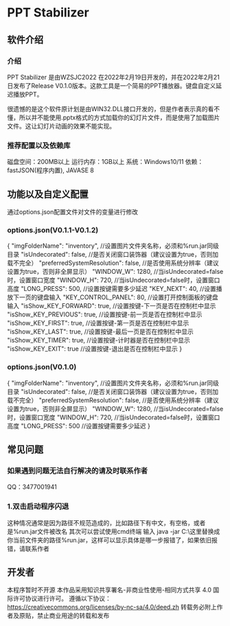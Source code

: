 # PPT Stabilizer

## 软件介绍

### 介绍

PPT Stabilizer 是由WZSJC2022 在2022年2月19日开发的，并在2022年2月21日发布了Release V0.1.0版本。这款工具是一个简易的PPT播放器。键盘自定义延迟播放PPT。

很遗憾的是这个软件原计划是由WIN32.DLL接口开发的，但是作者表示真的看不懂，所以并不能使用.pptx格式的方式加载你的幻灯片文件，而是使用了加载图片文件。这让幻灯片动画的效果不能实现。

### 推荐配置以及依赖库

磁盘空间：200MB以上
运行内存：1GB以上
系统：Windows10/11
依赖：fastJSON(程序内置), JAVASE 8

## 功能以及自定义配置

通过options.json配置文件对文件的变量进行修改

### options.json(V0.1.1-V0.1.2)

{
  "imgFolderName": "inventory",				//设置图片文件夹名称，必须和%run.jar同级目录
  "isUndecorated": false,							//是否关闭窗口装饰器（建议设置为true，否则加载不完全）
  "preferredSystemResolution": false,		//是否使用系统分辨率（建议设置为true，否则非全屏显示）
  "WINDOW_W": 1280,								//当isUndecorated=false时，设置窗口宽度
  "WINDOW_H": 720,								//当isUndecorated=false时，设置窗口高度
  "LONG_PRESS": 500,								//设置按键需要多少延迟
  "KEY_NEXT": 40,										//设置播放下一页的键盘输入
  "KEY_CONTROL_PANEL": 80,				//设置打开控制面板的键盘输入
  "isShow_KEY_FORWARD": true,				//设置按键-下一页是否在控制栏中显示
  "isShow_KEY_PREVIOUS": true,				//设置按键-前一页是否在控制栏中显示
  "isShow_KEY_FIRST": true,						//设置按键-第一页是否在控制栏中显示
  "isShow_KEY_LAST": true,							//设置按键-最后一页是否在控制栏中显示
  "isShow_KEY_TIMER": true,						//设置按键-计时器是否在控制栏中显示
  "isShow_KEY_EXIT": true							//设置按键-退出是否在控制栏中显示
}

### options.json(V0.1.0)

{
  "imgFolderName": "inventory",				//设置图片文件夹名称，必须和%run.jar同级目录
  "isUndecorated": false,							//是否关闭窗口装饰器（建议设置为true，否则加载不完全）
  "preferredSystemResolution": false,		//是否使用系统分辨率（建议设置为true，否则非全屏显示）
  "WINDOW_W": 1280,								//当isUndecorated=false时，设置窗口宽度
  "WINDOW_H": 720,								//当isUndecorated=false时，设置窗口高度
  "LONG_PRESS": 500								//设置按键需要多少延迟
}

## 常见问题

### 如果遇到问题无法自行解决的请及时联系作者

QQ：3477001941

### 1.双击启动程序闪退

这种情况通常是因为路径不规范造成的，比如路径下有中文，有空格，或者是%run.jar文件被改名
其次可以尝试使用cmd终端 输入 java -jar C:\这里替换成你当前文件夹的路径\%run.jar，这样可以显示具体是哪一步报错了，如果依旧报错，请联系作者

## 开发者

本程序暂时不开源
本作品采用知识共享署名-非商业性使用-相同方式共享 4.0 国际许可协议进行许可。
遵循以下协议： https://creativecommons.org/licenses/by-nc-sa/4.0/deed.zh
转载务必附上作者及原贴，禁止商业用途的转载和发布